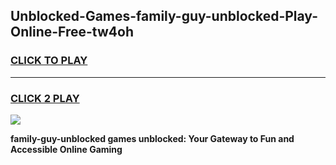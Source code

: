 
## Unblocked-Games-family-guy-unblocked-Play-Online-Free-tw4oh
<h3>
<a href="https://premium76.site?title=family-guy-unblocked&ref=26A">CLICK TO PLAY</a></h3>
<hr>

<h3>
<a href="https://premium76.site?title=family-guy-unblocked&ref=26A">CLICK 2 PLAY</a>
  
</h3>

<a href="https://premium76.site?title=family-guy-unblocked&ref=26A"><img src="https://clearcache.store/games.png"></a>


**family-guy-unblocked games unblocked: Your Gateway to Fun and Accessible Online Gaming**
